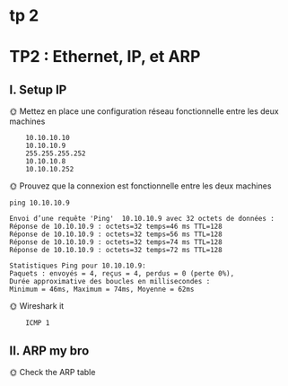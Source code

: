 # tp 2

# TP2 : Ethernet, IP, et ARP

## I. Setup IP

🌞 Mettez en place une configuration réseau fonctionnelle entre les deux machines

``````
    10.10.10.10
    10.10.10.9
    255.255.255.252
    10.10.10.8
    10.10.10.252
``````
🌞 Prouvez que la connexion est fonctionnelle entre les deux machines

``````
ping 10.10.10.9

Envoi d’une requête 'Ping'  10.10.10.9 avec 32 octets de données :
Réponse de 10.10.10.9 : octets=32 temps=46 ms TTL=128
Réponse de 10.10.10.9 : octets=32 temps=56 ms TTL=128
Réponse de 10.10.10.9 : octets=32 temps=74 ms TTL=128
Réponse de 10.10.10.9 : octets=32 temps=72 ms TTL=128

Statistiques Ping pour 10.10.10.9:
Paquets : envoyés = 4, reçus = 4, perdus = 0 (perte 0%),
Durée approximative des boucles en millisecondes :
Minimum = 46ms, Maximum = 74ms, Moyenne = 62ms  
``````
🌞 Wireshark it

``````
    ICMP 1
``````
## II. ARP my bro

🌞 Check the ARP table
``````